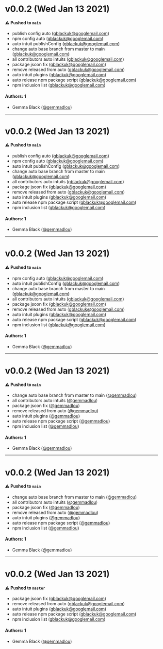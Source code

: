 # v0.0.2 (Wed Jan 13 2021)

#### ⚠️ Pushed to `main`

- publish config auto (gblackuk@googlemail.com)
- npm config auto (gblackuk@googlemail.com)
- auto intuit publishConfig (gblackuk@googlemail.com)
- change auto base branch from master to main (gblackuk@googlemail.com)
- all contributors auto intuits (gblackuk@googlemail.com)
- package jsoon fix (gblackuk@googlemail.com)
- remove released from auto (gblackuk@googlemail.com)
- auto intuit plugins (gblackuk@googlemail.com)
- auto release npm package script (gblackuk@googlemail.com)
- npm inclusion list (gblackuk@googlemail.com)

#### Authors: 1

- Gemma Black ([@gemmadlou](https://github.com/gemmadlou))

---

# v0.0.2 (Wed Jan 13 2021)

#### ⚠️ Pushed to `main`

- publish config auto (gblackuk@googlemail.com)
- npm config auto (gblackuk@googlemail.com)
- auto intuit publishConfig (gblackuk@googlemail.com)
- change auto base branch from master to main (gblackuk@googlemail.com)
- all contributors auto intuits (gblackuk@googlemail.com)
- package jsoon fix (gblackuk@googlemail.com)
- remove released from auto (gblackuk@googlemail.com)
- auto intuit plugins (gblackuk@googlemail.com)
- auto release npm package script (gblackuk@googlemail.com)
- npm inclusion list (gblackuk@googlemail.com)

#### Authors: 1

- Gemma Black ([@gemmadlou](https://github.com/gemmadlou))

---

# v0.0.2 (Wed Jan 13 2021)

#### ⚠️ Pushed to `main`

- npm config auto (gblackuk@googlemail.com)
- auto intuit publishConfig (gblackuk@googlemail.com)
- change auto base branch from master to main (gblackuk@googlemail.com)
- all contributors auto intuits (gblackuk@googlemail.com)
- package jsoon fix (gblackuk@googlemail.com)
- remove released from auto (gblackuk@googlemail.com)
- auto intuit plugins (gblackuk@googlemail.com)
- auto release npm package script (gblackuk@googlemail.com)
- npm inclusion list (gblackuk@googlemail.com)

#### Authors: 1

- Gemma Black ([@gemmadlou](https://github.com/gemmadlou))

---

# v0.0.2 (Wed Jan 13 2021)

#### ⚠️ Pushed to `main`

- change auto base branch from master to main ([@gemmadlou](https://github.com/gemmadlou))
- all contributors auto intuits ([@gemmadlou](https://github.com/gemmadlou))
- package jsoon fix ([@gemmadlou](https://github.com/gemmadlou))
- remove released from auto ([@gemmadlou](https://github.com/gemmadlou))
- auto intuit plugins ([@gemmadlou](https://github.com/gemmadlou))
- auto release npm package script ([@gemmadlou](https://github.com/gemmadlou))
- npm inclusion list ([@gemmadlou](https://github.com/gemmadlou))

#### Authors: 1

- Gemma Black ([@gemmadlou](https://github.com/gemmadlou))

---

# v0.0.2 (Wed Jan 13 2021)

#### ⚠️ Pushed to `main`

- change auto base branch from master to main ([@gemmadlou](https://github.com/gemmadlou))
- all contributors auto intuits ([@gemmadlou](https://github.com/gemmadlou))
- package jsoon fix ([@gemmadlou](https://github.com/gemmadlou))
- remove released from auto ([@gemmadlou](https://github.com/gemmadlou))
- auto intuit plugins ([@gemmadlou](https://github.com/gemmadlou))
- auto release npm package script ([@gemmadlou](https://github.com/gemmadlou))
- npm inclusion list ([@gemmadlou](https://github.com/gemmadlou))

#### Authors: 1

- Gemma Black ([@gemmadlou](https://github.com/gemmadlou))

---

# v0.0.2 (Wed Jan 13 2021)

#### ⚠️ Pushed to `master`

- package jsoon fix (gblackuk@googlemail.com)
- remove released from auto (gblackuk@googlemail.com)
- auto intuit plugins (gblackuk@googlemail.com)
- auto release npm package script (gblackuk@googlemail.com)
- npm inclusion list (gblackuk@googlemail.com)

#### Authors: 1

- Gemma Black ([@gemmadlou](https://github.com/gemmadlou))
